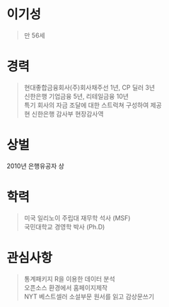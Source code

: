 # 이기성  
> 만 56세  

# 경력  
> 현대좋합금융회사(주)회사채주선 1년, CP 딜러 3년  
> 신한은행 기업금융 5년, 리테일금융 10년    
> 특기 회사의 자금 조달에 대한 스트럭쳐 구성하여 제공      
> 현 신한은행 감사부 현장감사역   

# 상벌   
2010년 은행유공자 상 

# 학력  
> 미국 일리노이 주립대 재무학 석사 (MSF)    
> 국민대학교 경영학 박사 (Ph.D)   

# 관심사항
> 통계패키지 R을 이용한 데이터 분석  
> 오픈소스 환경에서 홈페이지제작     
> NYT 베스트셀러 소설부문 원서를 읽고 감상문쓰기       
